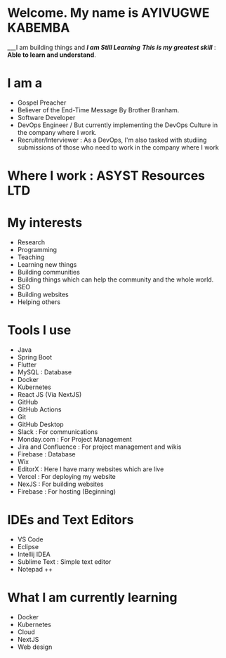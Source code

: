 # Welcome. My name is **AYIVUGWE KABEMBA**  
___I am building things and 
___I am Still Learning___ ___***This is my greatest skill***___ : **Able to learn and understand**.

# I am a 
- Gospel Preacher   
- Believer of the End-Time Message By Brother Branham.   
- Software Developer  
- DevOps Engineer / But currently implementing the DevOps Culture in the company where I work.    
- Recruiter/Interviewer : As a DevOps, I'm also tasked with studiing submissions of those who need to work in the company where I work

# Where I work : ASYST Resources LTD

# My interests
- Research
- Programming
- Teaching
- Learning new things  
- Building communities 
- Building things which can help the community and the whole world.
- SEO
- Building websites
- Helping others

# Tools I use 

- Java
- Spring Boot
- Flutter
- MySQL : Database
- Docker
- Kubernetes
- React JS (Via NextJS)
- GitHub
- GitHub Actions
- Git
- GitHub Desktop
- Slack : For communications
- Monday.com : For Project Management
- Jira and Confluence : For project management and wikis
- Firebase : Database
- Wix
- EditorX : Here I have many websites which are live
- Vercel : For deploying my website
- NexJS : For building websites
- Firebase : For hosting (Beginning)

# IDEs and Text Editors
- VS Code
- Eclipse
- Intellij IDEA
- Sublime Text : Simple text editor
- Notepad ++

# What I am currently learning
- Docker
- Kubernetes
- Cloud
- NextJS
- Web design

<!---
Ayivugwe/Ayivugwe is a ✨ special ✨ repository because its `README.md` (this file) appears on your GitHub profile.
You can click the Preview link to take a look at your changes.
--->
